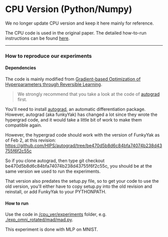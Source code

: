 
# CPU Version (Python/Numpy)

We no longer update CPU version and keep it here mainly for reference.

The CPU code is used in the original paper. The detailed how-to-run instructions can be found [here](https://github.com/bigaidream-projects/drmad/tree/master/cpu_ver/README.md).



---

### How to reproduce our experiments

#### Dependencies


The code is mainly modified from [Gradient-based Optimization of Hyperparameters through Reversible Learning](https://github.com/HIPS/hypergrad/).

> We strongly recommend that you take a look at the code of [autograd](https://github.com/HIPS/autograd) first.

You'll need to install [autograd](https://github.com/HIPS/autograd), an automatic differentiation package.
However, autograd (aka funkyYak) has changed a lot since they wrote the hypergrad code, and it would take a little bit of work to make them compatible again.

However, the hypergrad code should work with the version of FunkyYak as of Feb 2, at this revision:
https://github.com/HIPS/autograd/tree/be470d5b8d6c84bfa74074b238d43755f6f2c55c

So if you clone autograd, then type
git checkout be470d5b8d6c84bfa74074b238d43755f6f2c55c,
you should be at the same version we used to run the experiments.

That version also predates the setup.py file, so to get your code to use the old version, you'll either have to copy setup.py into the old revision and reinstall, or add FunkyYak to your PYTHONPATH.

#### How to run

Use the code in [/cpu_ver/experiments](https://github.com/bigaidream-projects/drmad/tree/master/cpu_ver/experiments) folder, e.g. [./exp_omni_rotated/mad/mad.py](https://github.com/bigaidream-projects/drmad/blob/master/cpu_ver/experiments/exp_omni_rotated/mad/mad.py). 

This experiment is done with MLP on MNIST. 

